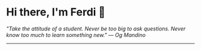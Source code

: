<h1>Hi there, I'm Ferdi 👋</h1>

<p><em>
  "Take the attitude of a student. Never be too big to ask questions. Never know too much to learn something new." — Og Mandino
</em></p>

---
